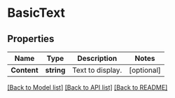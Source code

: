 # BasicText

## Properties

Name | Type | Description | Notes
------------ | ------------- | ------------- | -------------
**Content** | **string** | Text to display. | [optional] 

[[Back to Model list]](../README.md#documentation-for-models) [[Back to API list]](../README.md#documentation-for-api-endpoints) [[Back to README]](../README.md)


